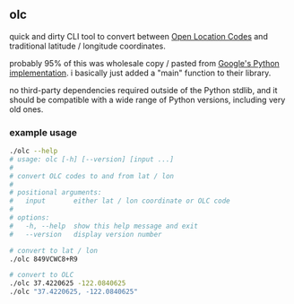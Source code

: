 ## olc

quick and dirty CLI tool to convert between [Open Location
Codes](https://en.wikipedia.org/wiki/Open_Location_Code) and traditional latitude
/ longitude coordinates.

probably 95% of this was wholesale copy / pasted from [Google's Python
implementation](https://github.com/google/open-location-code/blob/main/python/openlocationcode/openlocationcode.py).
i basically just added a "main" function to their library.

no third-party dependencies required outside of the Python stdlib, and it should be
compatible with a wide range of Python versions, including very old ones.

### example usage

```bash
./olc --help
# usage: olc [-h] [--version] [input ...]
# 
# convert OLC codes to and from lat / lon
# 
# positional arguments:
#   input       either lat / lon coordinate or OLC code
# 
# options:
#   -h, --help  show this help message and exit
#   --version   display version number

# convert to lat / lon
./olc 849VCWC8+R9

# convert to OLC
./olc 37.4220625 -122.0840625
./olc "37.4220625, -122.0840625"
```

